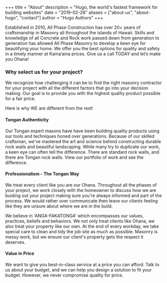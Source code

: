 +++
title = "About"
description = "Hugo, the world's fastest framework for building websites"
date = "2019-02-28"
aliases = ["about-us", "about-hugo", "contact"]
author = "Hugo Authors"
+++

Established in 2010, All Phase Construction has over 20+ years of craftsmanship in Masonry all throughout the islands of Hawaii. Skills and knowledge of all Concrete and Rock work passed down from generation to generation has allowed All Phase Masonry to develop a keen eye for beautifying your home.  We offer you the best options for quality and safety in a timely manner at Kama’aina prices.  Give us a call TODAY and let’s make you Ohana!

### Why select us for your project? ###
We recognize how challenging it can be to find the right masonry contractor for your project with all the different factors that go into your decision making.  Our goal is to provide you with the highest quality product possible for a fair price.  

Here is why WE are different from the rest!

#### Tongan Authenticity ####
Our Tongan expert masons have have been building quality products using our tools and techniques honed over generations.  Because of our skilled craftsman, we've mastered the art and science behind constructing durable rock walls and beautiful landscaping.  While many try to duplicate our work, a keen eye can often tell the difference.  There are standard rock walls, and there are Tongan rock walls.  View our portfolio of work and see the difference.  

#### Professionalism - The Tongan Way ####
We treat every client like you are our Ohana.  Throughout all the phases of your project, we work closely with the homeowner to discuss how we are buiding out your project making sure you're always informed and part of the process.  We would rather over communicate then leave our clients feeling like they are unsure about where we are in the build.  

We believe in 'ANGA-FAKATONGA' which encompasses our values, practices, beliefs and behaviors.  We not only treat clients like Ohana, we also treat your property like our own.  At the end of every workday, we take special care to clean and tidy the job site as much as possible.  Masonry is messy work, but we ensure our client's property gets the respect it deserves. 

#### Value in Price ####
We want to give you best-in-class service at a price you can afford.  Talk to us about your budget, and we can help you design a solution to fit your budget.  However, we never compromise quality for price.  
